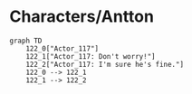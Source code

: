 # Characters/Antton


```mermaid
graph TD
    122_0["Actor_117"]
    122_1["Actor_117: Don't worry!"]
    122_2["Actor_117: I'm sure he's fine."]
    122_0 --> 122_1
    122_1 --> 122_2
```